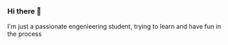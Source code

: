 ### Hi there 👋

I'm just a passionate engenieering student, trying to learn and have fun in the process 